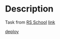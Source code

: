 # Description

Task from [RS School](https://rs.school/)
[link](https://github.com/DrDiman/CSS-Mem-Slider)

[deploy](https://Dimazz2020.github.io/cssMemSlider/cssMemSlider/index.html)
